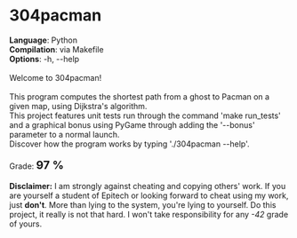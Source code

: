 # 304pacman

**Language**: Python<br>
**Compilation**: via Makefile<br>
**Options**: -h, --help<br>
<br>
Welcome to 304pacman!<br>
<br>
This program computes the shortest path from a ghost to Pacman on a given map, using Dijkstra's algorithm.<br>
This project features unit tests run through the command 'make run_tests' and a graphical bonus using PyGame through adding the '--bonus' parameter to a normal launch.<br>
Discover how the program works by typing './304pacman --help'.<br>
<br>
Grade: <big><big>**97 %**</big></big><br>
<br>
**Disclaimer:** I am strongly against cheating and copying others' work. If you are yourself a student of Epitech or looking forward to cheat using my work, just **don't**. More than lying to the system, you're lying to yourself. Do this project, it really is not that hard. I won't take responsibility for any *-42* grade of yours.

